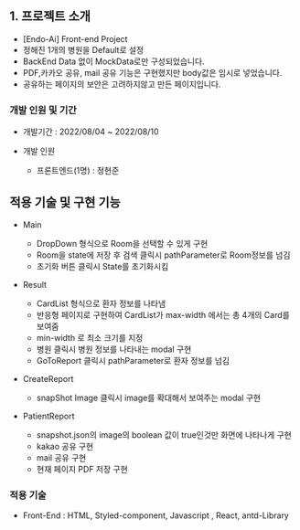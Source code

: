 ## **1. 프로젝트 소개**

- [Endo-Ai] Front-end Project
- 정해진 1개의 병원을 Default로 설정
- BackEnd Data 없이 MockData로만 구성되었습니다.
- PDF,카카오 공유, mail 공유 기능은 구현했지만 body값은 임시로 넣었습니다.
- 공유하는 페이지의 보안은 고려하지않고 만든 페이지입니다.

### **개발 인원 및 기간**

- 개발기간 : 2022/08/04 ~ 2022/08/10
- 개발 인원

  - 프론트엔드(1명) : 정현준

## **적용 기술 및 구현 기능**

- Main

  - DropDown 형식으로 Room을 선택할 수 있게 구현
  - Room을 state에 저장 후 검색 클릭시 pathParameter로 Room정보를 넘김
  - 초기화 버튼 클릭시 State를 초기화시킴

- Result
  - CardList 형식으로 환자 정보를 나타냄
  - 반응형 페이지로 구현하여 CardList가 max-width 에서는 총 4개의 Card를 보여줌
  - min-width 로 최소 크기를 지정
  - 병원 클릭시 병원 정보를 나타내는 modal 구현
  - GoToReport 클릭시 pathParameter로 환자 정보를 넘김
- CreateReport
  - snapShot Image 클릭시 image를 확대해서 보여주는 modal 구현
- PatientReport
  - snapshot.json의 image의 boolean 값이 true인것만 화면에 나타나게 구현
  - kakao 공유 구현
  - mail 공유 구현
  - 현재 페이지 PDF 저장 구현

### **적용 기술**

- Front-End : HTML, Styled-component, Javascript , React, antd-Library
